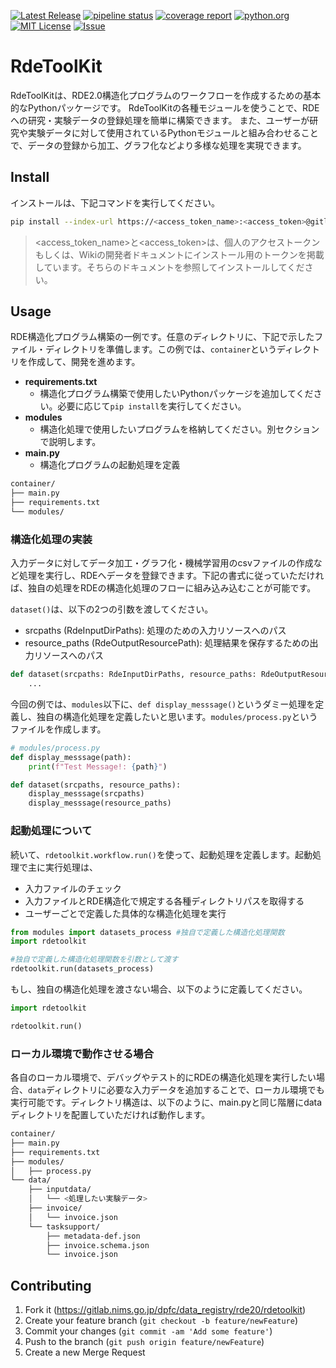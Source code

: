 [![Latest Release](https://gitlab.nims.go.jp/dpfc/data_registry/rde20/rdetoolkit/-/badges/release.svg)](https://gitlab.nims.go.jp/dpfc/data_registry/rde20/rdetoolkit/-/releases)
[![pipeline status](https://gitlab.nims.go.jp/dpfc/data_registry/rde20/rdetoolkit/badges/main/pipeline.svg)](https://gitlab.nims.go.jp/dpfc/data_registry/rde20/rdetoolkit/-/commits/main)
[![coverage report](https://gitlab.nims.go.jp/dpfc/data_registry/rde20/rdetoolkit/badges/main/coverage.svg)](https://gitlab.nims.go.jp/dpfc/data_registry/rde20/rdetoolkit/-/commits/main)
[![python.org](https://img.shields.io/badge/Python-3.9%7C3.10%7C3.11-%233776AB?logo=python)](https://www.python.org/downloads/release/python-3917/)
[![MIT License](https://img.shields.io/badge/license-MIT-green)](https://gitlab.nims.go.jp/dpfc/data_registry/rde20/rdetoolkit/-/blob/main/LICENSE)
[![Issue](https://img.shields.io/badge/issue_tracking-gitlab-orange)](https://gitlab.nims.go.jp/dpfc/data_registry/rde20/rdetoolkit/-/issues)

# RdeToolKit

RdeToolKitは、RDE2.0構造化プログラムのワークフローを作成するための基本的なPythonパッケージです。
RdeToolKitの各種モジュールを使うことで、RDEへの研究・実験データの登録処理を簡単に構築できます。
また、ユーザーが研究や実験データに対して使用されているPythonモジュールと組み合わせることで、データの登録から加工、グラフ化などより多様な処理を実現できます。

## Install

インストールは、下記コマンドを実行してください。

```bash
pip install --index-url https://<access_token_name>:<access_token>@gitlab.nims.go.jp/api/v4/projects/648/packages/pypi/simple --no-deps rdetoolkit
```

> <access_token_name>と<access_token>は、個人のアクセストークンもしくは、Wikiの開発者ドキュメントにインストール用のトークンを掲載しています。そちらのドキュメントを参照してインストールしてください。

## Usage

RDE構造化プログラム構築の一例です。任意のディレクトリに、下記で示したファイル・ディレクトリを準備します。この例では、`container`というディレクトリを作成して、開発を進めます。

- **requirements.txt**
  - 構造化プログラム構築で使用したいPythonパッケージを追加してください。必要に応じて`pip install`を実行してください。
- **modules**
  - 構造化処理で使用したいプログラムを格納してください。別セクションで説明します。
- **main.py**
  - 構造化プログラムの起動処理を定義

```bash
container/
├── main.py
├── requirements.txt
└── modules/
```

### 構造化処理の実装

入力データに対してデータ加工・グラフ化・機械学習用のcsvファイルの作成など処理を実行し、RDEへデータを登録できます。下記の書式に従っていただければ、独自の処理をRDEの構造化処理のフローに組み込み込むことが可能です。

`dataset()`は、以下の2つの引数を渡してください。

- srcpaths (RdeInputDirPaths): 処理のための入力リソースへのパス
- resource_paths (RdeOutputResourcePath): 処理結果を保存するための出力リソースへのパス

```python
def dataset(srcpaths: RdeInputDirPaths, resource_paths: RdeOutputResourcePath):
    ...
```

今回の例では、`modules`以下に、`def display_messsage()`というダミー処理を定義し、独自の構造化処理を定義したいと思います。`modules/process.py`というファイルを作成します。

```python
# modules/process.py
def display_messsage(path):
    print(f"Test Message!: {path}")

def dataset(srcpaths, resource_paths):
    display_messsage(srcpaths)
    display_messsage(resource_paths)
```

### 起動処理について

続いて、`rdetoolkit.workflow.run()`を使って、起動処理を定義します。起動処理で主に実行処理は、

- 入力ファイルのチェック
- 入力ファイルとRDE構造化で規定する各種ディレクトリパスを取得する
- ユーザーごとで定義した具体的な構造化処理を実行

```python
from modules import datasets_process #独自で定義した構造化処理関数
import rdetoolkit

#独自で定義した構造化処理関数を引数として渡す
rdetoolkit.run(datasets_process)
```

もし、独自の構造化処理を渡さない場合、以下のように定義してください。

```python
import rdetoolkit

rdetoolkit.run()
```

### ローカル環境で動作させる場合

各自のローカル環境で、デバッグやテスト的にRDEの構造化処理を実行したい場合、`data`ディレクトリに必要な入力データを追加することで、ローカル環境でも実行可能です。ディレクトリ構造は、以下のように、main.pyと同じ階層にdataディレクトリを配置していただければ動作します。

```bash
container/
├── main.py
├── requirements.txt
├── modules/
│   ├── process.py
└── data/
    ├── inputdata/
    │   └── <処理したい実験データ>
    ├── invoice/
    │   └── invoice.json
    └── tasksupport/
        ├── metadata-def.json
        ├── invoice.schema.json
        └── invoice.json
```

## Contributing

1. Fork it (https://gitlab.nims.go.jp/dpfc/data_registry/rde20/rdetoolkit)
2. Create your feature branch (`git checkout -b feature/newFeature`)
3. Commit your changes (`git commit -am 'Add some feature'`)
4. Push to the branch (`git push origin feature/newFeature`)
5. Create a new Merge Request
